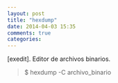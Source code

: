 ```yaml
---
layout: post
title: "hexdump"
date: 2014-04-03 15:35
comments: true
categories: 
---
```

[exedit]. Editor de archivos binarios.

>$ hexdump -C archivo_binario

